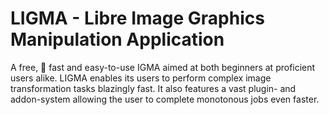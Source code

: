 # LIGMA - Libre Image Graphics Manipulation Application
A free, 🚀 fast and easy-to-use IGMA aimed at both beginners at proficient users alike.
LIGMA enables its users to perform complex image transformation tasks blazingly fast.
It also features a vast plugin- and addon-system allowing the user to complete monotonous jobs even faster.